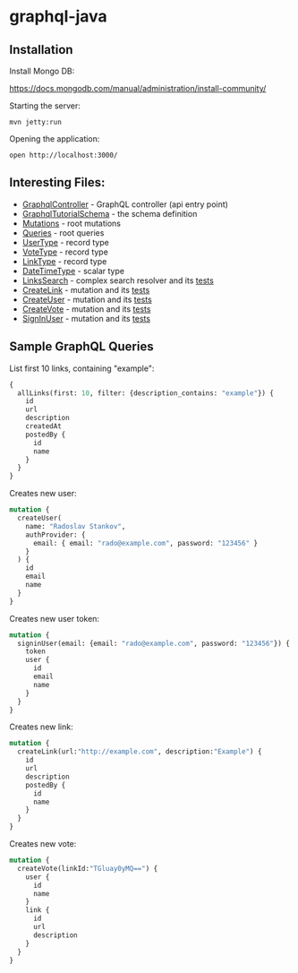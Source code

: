 # graphql-java

## Installation

Install Mongo DB:

https://docs.mongodb.com/manual/administration/install-community/

Starting the server:

```
mvn jetty:run
```

Opening the application:

```
open http://localhost:3000/
```

## Interesting Files:

- [GraphqlController](https://github.com/howtographql/graphql-ruby/blob/master/app/controllers/graphql_controller.rb) - GraphQL controller (api entry point)
- [GraphqlTutorialSchema](https://github.com/howtographql/graphql-ruby/blob/master/app/graphql/graphql_tutorial_schema.rb) - the schema definition
- [Mutations](https://github.com/howtographql/graphql-ruby/blob/master/app/graphql/types/mutation_type.rb) - root mutations
- [Queries](https://github.com/howtographql/graphql-ruby/blob/master/app/graphql/types/query_type.rb) - root queries
- [UserType](https://github.com/howtographql/graphql-ruby/blob/master/app/graphql/types/user_type.rb) - record type
- [VoteType](https://github.com/howtographql/graphql-ruby/blob/master/app/graphql/types/vote_type.rb) - record type
- [LinkType](https://github.com/howtographql/graphql-ruby/blob/master/app/graphql/types/link_type.rb) - record type
- [DateTimeType](https://github.com/howtographql/graphql-ruby/blob/master/app/graphql/types/date_time_type.rb) - scalar type
- [LinksSearch](https://github.com/howtographql/graphql-ruby/blob/master/app/graphql/resolvers/links_search.rb) - complex search resolver and its [tests](https://github.com/howtographql/graphql-ruby/blob/master/test/graphql/resolvers/links_search_test.rb)
- [CreateLink](https://github.com/howtographql/graphql-ruby/blob/master/app/graphql/resolvers/create_link.rb) - mutation and its [tests](https://github.com/howtographql/graphql-ruby/blob/master/test/graphql/resolvers/create_link_test.rb)
- [CreateUser](https://github.com/howtographql/graphql-ruby/blob/master/app/graphql/resolvers/create_user.rb) - mutation and its [tests](https://github.com/howtographql/graphql-ruby/blob/master/test/graphql/resolvers/create_user_test.rb)
- [CreateVote](https://github.com/howtographql/graphql-ruby/blob/master/app/graphql/resolvers/create_vote.rb) - mutation and its [tests](https://github.com/howtographql/graphql-ruby/blob/master/test/graphql/resolvers/create_vote_test.rb)
- [SignInUser](https://github.com/howtographql/graphql-ruby/blob/master/app/graphql/resolvers/sign_in_user.rb) - mutation and its [tests](https://github.com/howtographql/graphql-ruby/blob/master/test/graphql/resolvers/sign_in_user_test.rb)

## Sample GraphQL Queries

List first 10 links, containing "example":

```graphql
{
  allLinks(first: 10, filter: {description_contains: "example"}) {
    id
    url
    description
    createdAt
    postedBy {
      id
      name
    }
  }
}

```

Creates new user:

```graphql
mutation {
  createUser(
    name: "Radoslav Stankov",
    authProvider: {
      email: { email: "rado@example.com", password: "123456" }
    }
  ) {
    id
    email
    name
  }
}
```

Creates new user token:

```graphql
mutation {
  signinUser(email: {email: "rado@example.com", password: "123456"}) {
    token
    user {
      id
      email
      name
    }
  }
}
```

Creates new link:

```graphql
mutation {
  createLink(url:"http://example.com", description:"Example") {
    id
    url
    description
    postedBy {
      id
      name
    }
  }
}
```

Creates new vote:

```graphql
mutation {
  createVote(linkId:"TGluay0yMQ==") {
    user {
      id
      name
    }
    link {
      id
      url
      description
    }
  }
}
```
